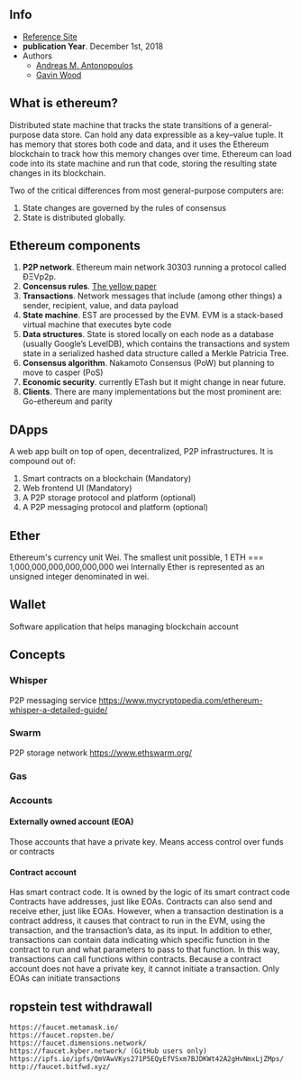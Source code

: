 ## Info
+ [Reference Site](https://github.com/ethereumbook/ethereumbook)
+ **publication Year**. December 1st, 2018
+ Authors
  + [Andreas M. Antonopoulos](https://aantonop.com/)
  + [Gavin Wood](https://gavwood.com/)

## What is ethereum?
Distributed state machine that tracks the state transitions of a general-purpose data store. Can hold any data expressible as a key–value tuple.
It has memory that stores both code and data, and it uses the Ethereum blockchain to track how this memory changes over time.
Ethereum can load code into its state machine and run that code, storing the resulting state changes in its blockchain.

Two of the critical differences from most general-purpose computers are: 
1. State changes are governed by the rules of consensus  
2. State is distributed globally.

## Ethereum components
1. **P2P network**. Ethereum main network 30303 running a protocol called ÐΞVp2p.
2. **Concensus rules**. [The yellow paper](https://ethereum.github.io/yellowpaper/paper.pdf)
3. **Transactions**. Network messages that include (among other things) a sender, recipient, value, and data payload
4. **State machine**. EST are processed by the EVM. EVM is a stack-based virtual machine that executes byte code
5. **Data structures**. State is stored locally on each node as a database (usually Google’s LevelDB), which contains the transactions and system state in a serialized hashed data structure called a Merkle Patricia Tree.
6. **Consensus algorithm**. Nakamoto Consensus (PoW) but planning to move to casper (PoS)
7. **Economic security**. currently ETash but it might change in near future.
8. **Clients**. There are many implementations but the most prominent are: Go-ethereum and parity

## DApps
A web app built on top of open, decentralized, P2P infrastructures. It is compound out of:
1. Smart contracts on a blockchain (Mandatory)
2. Web frontend UI (Mandatory)
3. A P2P storage protocol and platform (optional)
4. A P2P messaging protocol and platform (optional)

## Ether
Ethereum's currency unit
Wei. The smallest unit possible, 1 ETH === 1,000,000,000,000,000,000 wei
Internally Ether is represented as an unsigned integer denominated in wei.

## Wallet
Software application that helps managing blockchain account

## Concepts
### Whisper 
P2P messaging service
https://www.mycryptopedia.com/ethereum-whisper-a-detailed-guide/ 
### Swarm
P2P storage network
https://www.ethswarm.org/

### Gas

### Accounts
#### Externally owned account (EOA)
Those accounts that have a private key. Means access control over funds or contracts

#### Contract account
Has smart contract code. It is owned by the logic of its smart contract code
Contracts have addresses, just like EOAs. Contracts can also send and receive ether, just like EOAs. However, when a transaction destination is a contract address, it causes that contract to run in the EVM, using the transaction, and the transaction’s data, as its input. In addition to ether, transactions can contain data indicating which specific function in the contract to run and what parameters to pass to that function. In this way, transactions can call functions within contracts.
Because a contract account does not have a private key, it cannot initiate a transaction. Only EOAs can initiate transactions


## ropstein test withdrawall
    https://faucet.metamask.io/
    https://faucet.ropsten.be/
    https://faucet.dimensions.network/
    https://faucet.kyber.network/ (GitHub users only)
    https://ipfs.io/ipfs/QmVAwVKys271P5EQyEfVSxm7BJDKWt42A2gHvNmxLjZMps/
    http://faucet.bitfwd.xyz/
